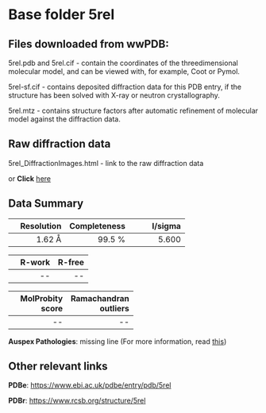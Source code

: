 # Base folder 5rel

## Files downloaded from wwPDB:

5rel.pdb and 5rel.cif - contain the coordinates of the threedimensional molecular model, and can be viewed with, for example, Coot or Pymol.

5rel-sf.cif - contains deposited diffraction data for this PDB entry, if the structure has been solved with X-ray or neutron crystallography.

5rel.mtz - contains structure factors after automatic refinement of molecular model against the diffraction data.

## Raw diffraction data

5rel_DiffractionImages.html - link to the raw diffraction data 

or **Click** [here](https://zenodo.org/record/3730940) 

## Data Summary
|   | Resolution | Completeness| I/sigma |
|---|-------------:|----------------:|--------------:|
|   |1.62 Å|99.5  %|<img width=50/>5.600|

|   | **R-work**| **R-free**   
|---|-------------:|----------------:|           
||--|--|

|   |**MolProbity<br>score**| **Ramachandran<br>outliers** 
|---|-------------:|----------------:|
||--|--|

**Auspex Pathologies**: missing line (For more information, read [this](https://github.com/thorn-lab/coronavirus_structural_task_force/blob/master/pdb/3c_like_proteinase/SARS-CoV-2/5rel/validation/auspex/5rel_auspex_comments.txt))

 



## Other relevant links 
**PDBe**:  https://www.ebi.ac.uk/pdbe/entry/pdb/5rel
 
**PDBr**: https://www.rcsb.org/structure/5rel 

